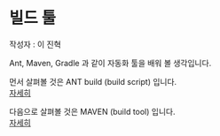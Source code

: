 # 빌드 툴

작성자 : 이 진혁

Ant, Maven, Gradle 과 같이 자동화 툴을 배워 볼 생각입니다.

먼서 살펴볼 것은 ANT build (build script) 입니다.  
[자세히](./ANT.md)

다음으로 살펴볼 것은 MAVEN (build tool) 입니다.  
[자세히](./MAVEN.md)

